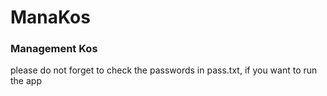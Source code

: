 # ManaKos

### Management Kos
please do not forget to check the passwords in pass.txt, if you want to run the app
